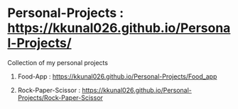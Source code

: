 # Personal-Projects : https://kkunal026.github.io/Personal-Projects/
Collection of my personal projects

1. Food-App : https://kkunal026.github.io/Personal-Projects/Food_app

2. Rock-Paper-Scissor : https://kkunal026.github.io/Personal-Projects/Rock-Paper-Scissor
